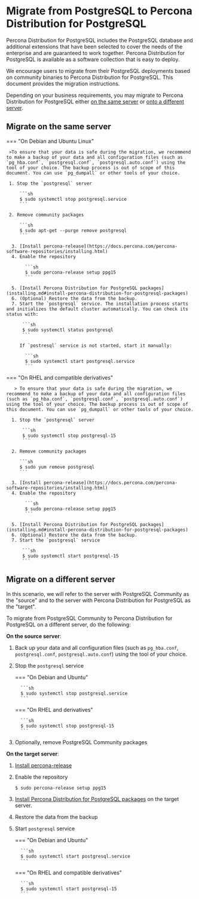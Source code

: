 # Migrate from PostgreSQL to Percona Distribution for PostgreSQL 


Percona Distribution for PostgreSQL includes the PostgreSQL database and additional extensions that have been selected to cover the needs of the enterprise and are guaranteed to work together. Percona Distribution for PostgreSQL is available as a software collection that is easy to deploy.

We encourage users to migrate from their PostgreSQL deployments based on community binaries to Percona Distribution for PostgreSQL. This document provides the migration instructions. 

Depending on your business requirements, you may migrate to Percona Distribution for PostgreSQL either [on the same server](#migrate-on-the-same-server) or [onto a different server](#migrate-on-a-different-server). 

## Migrate on the same server

=== "On Debian and Ubuntu Linux"

     >To ensure that your data is safe during the migration, we recommend to make a backup of your data and all configuration files (such as `pg_hba.conf`, `postgresql.conf`, `postgresql.auto.conf`) using the tool of your choice. The backup process is out of scope of this document. You can use `pg_dumpall` or other tools of your choice. 

     1. Stop the `postgresql` server   

         ```sh
         $ sudo systemctl stop postgresql.service
         ```

     2. Remove community packages

         ```sh
         $ sudo apt-get --purge remove postgresql
         ```

      3. [Install percona-release](https://docs.percona.com/percona-software-repositories/installing.html)
      4. Enable the repository

           ```sh
           $ sudo percona-release setup ppg15
           ```

      5. [Install Percona Distribution for PostgreSQL packages](installing.md#install-percona-distribution-for-postgresql-packages)
      6. (Optional) Restore the data from the backup.
      7. Start the `postgresql` service. The installation process starts and initializes the default cluster automatically. You can check its status with: 

          ```sh
          $ sudo systemctl status postgresql
          ```         

         If `postresql` service is not started, start it manually:

           ```sh
           $ sudo systemctl start postgresql.service
           ```


=== "On RHEL and compatible derivatives"

       > To ensure that your data is safe during the migration, we recommend to make a backup of your data and all configuration files (such as `pg_hba.conf`, `postgresql.conf`, `postgresql.auto.conf`) using the tool of your choice. The backup process is out of scope of this document. You can use `pg_dumpall` or other tools of your choice. 

      1. Stop the `postgresql` server   

          ```sh
          $ sudo systemctl stop postgresql-15
          ```

      2. Remove community packages

         ```sh
         $ sudo yum remove postgresql
         ```

      3. [Install percona-release](https://docs.percona.com/percona-software-repositories/installing.html)
      4. Enable the repository

           ```sh
           $ sudo percona-release setup ppg15
           ```

      5. [Install Percona Distribution for PostgreSQL packages](installing.md#install-percona-distribution-for-postgresql-packages)
      6. (Optional) Restore the data from the backup.
      7. Start the `postgresql` service

          ```sh
          $ sudo systemctl start postgresql-15
          ```


## Migrate on a different server

In this scenario, we will refer to the server with PostgreSQL Community as the "source" and to the server with Percona Distribution for PostgreSQL as the "target".

To migrate from PostgreSQL Community to Percona Distribution for PostgreSQL on a different server, do the following:

**On the source server**:

1. Back up your data and all configuration files (such as `pg_hba.conf`, `postgresql.conf`, `postgresql.auto.conf`) using the tool of your choice.
2. Stop the `postgresql` service

    === "On Debian and Ubuntu"

         ```sh
         $ sudo systemctl stop postgresql.service
         ```

    === "On RHEL and derivatives"

         ```sh
         $ sudo systemctl stop postgresql-15
         ```

3. Optionally, remove PostgreSQL Community packages 

**On the target server**:

1. [Install percona-release](https://docs.percona.com/percona-software-repositories/installing.html) 
2. Enable the repository

    ```sh
    $ sudo percona-release setup ppg15
    ```

3. [Install Percona Distribution for PostgreSQL packages](installing.md#install-percona-distribution-for-postgresql-packages) on the target server.
4. Restore the data from the backup
5. Start `postgresql` service

    === "On Debian and Ubuntu"

         ```sh
         $ sudo systemctl start postgresql.service
         ```

    === "On RHEL and compatible derivatives"

         ```sh
         $ sudo systemctl start postgresql-15
         ```